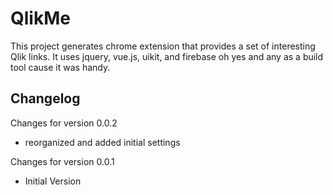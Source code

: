 # QlikMe #

This project generates chrome extension that provides a set of interesting Qlik links. It uses jquery, vue.js, uikit, and firebase
oh yes and any as a build tool cause it was handy.

## Changelog

Changes for version 0.0.2
- reorganized and added initial settings

Changes for version 0.0.1
- Initial Version
